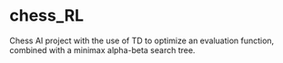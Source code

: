 # chess_RL
Chess AI project with the use of TD to optimize an evaluation function, combined with a minimax alpha-beta search tree.
